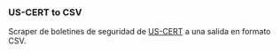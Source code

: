 ### US-CERT to CSV

Scraper de boletines de seguridad de [US-CERT](https://www.us-cert.gov/ncas/bulletins) a una salida en formato CSV.
